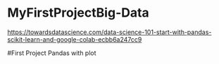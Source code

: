 # MyFirstProjectBig-Data
https://towardsdatascience.com/data-science-101-start-with-pandas-scikit-learn-and-google-colab-ecbb6a247cc9

#First Project Pandas with plot
